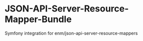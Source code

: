 # JSON-API-Server-Resource-Mapper-Bundle
Symfony integration for enm/json-api-server-resource-mappers
